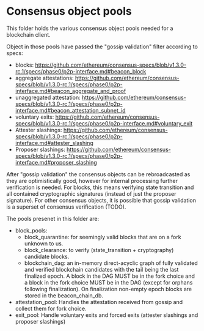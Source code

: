 # Consensus object pools

This folder holds the various consensus object pools needed for a blockchain client.

Object in those pools have passed the "gossip validation" filter according
to specs:
- blocks: https://github.com/ethereum/consensus-specs/blob/v1.3.0-rc.1/specs/phase0/p2p-interface.md#beacon_block
- aggregate attestations: https://github.com/ethereum/consensus-specs/blob/v1.3.0-rc.1/specs/phase0/p2p-interface.md#beacon_aggregate_and_proof
- unaggregated attestation: https://github.com/ethereum/consensus-specs/blob/v1.3.0-rc.1/specs/phase0/p2p-interface.md#beacon_attestation_subnet_id
- voluntary exits: https://github.com/ethereum/consensus-specs/blob/v1.3.0-rc.1/specs/phase0/p2p-interface.md#voluntary_exit
- Attester slashings: https://github.com/ethereum/consensus-specs/blob/v1.3.0-rc.1/specs/phase0/p2p-interface.md#attester_slashing
- Proposer slashings: https://github.com/ethereum/consensus-specs/blob/v1.3.0-rc.1/specs/phase0/p2p-interface.md#proposer_slashing

After "gossip validation" the consensus objects can be rebroadcasted as they are optimistically good, however for internal processing further verification is needed.
For blocks, this means verifying state transition and all contained cryptographic signatures (instead of just the proposer signature).
For other consensus objects, it is possible that gossip validation is a superset of consensus verification (TODO).

The pools presenet in this folder are:
- block_pools:
  - block_quarantine: for seemingly valid blocks that are on a fork unknown to us.
  - block_clearance: to verify (state_transition + cryptography) candidate blocks.
  - blockchain_dag: an in-memory direct-acyclic graph of fully validated and verified blockchain candidates with the tail being the last finalized epoch. A block in the DAG MUST be in the fork choice and a block in the fork choice MUST be in the DAG (except for orphans following finalization). On finalization non-empty epoch blocks are stored in the beacon_chain_db.
- attestation_pool:
  Handles the attestation received from gossip and collect them for fork choice.
- exit_pool:
  Handle voluntary exits and forced exits (attester slashings and proposer slashings)
